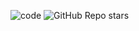 ![code](https://user-images.githubusercontent.com/93636117/197222350-921fdec1-2757-4157-b0f2-70bef25c8696.png)
![GitHub Repo stars](https://img.shields.io/github/stars/{SahilAryanCollab}/{Barcode-Scanner}?style=social)
